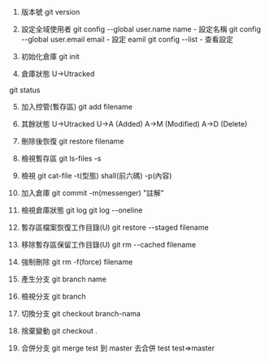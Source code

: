 1. 版本號
git version

2. 設定全域使用者
git config --global user.name name - 設定名稱
git config --global user.email email - 設定 eamil
git config --list - 查看設定

3. 初始化倉庫
git init

4. 倉庫狀態
U->Utracked

git status

5. 加入控管(暫存區)
git add filename

6. 其餘狀態
U->Utracked
U->A (Added)
A->M (Modified)
A->D (Delete)

7. 刪除後恢復
git restore filename

8. 檢視暫存區
git ls-files -s

9. 檢視
git cat-file -t(型態) shall(前六碼)
             -p(內容)

10. 加入倉庫
git commit -m(messenger) "註解"

11. 檢視倉庫狀態
git log
git log --oneline

12. 暫存區檔案恢復工作目錄(U)
git restore --staged filename

13. 移除暫存區保留工作目錄(U)
git rm --cached filename

14. 強制刪除
git rm -f(force) filename

15. 產生分支
git branch name

16. 檢視分支
git branch

17. 切換分支
git checkout branch-nama

18. 捨棄變動
git checkout .

19. 合併分支
git merge test
到 master 去合併 test
test=>master